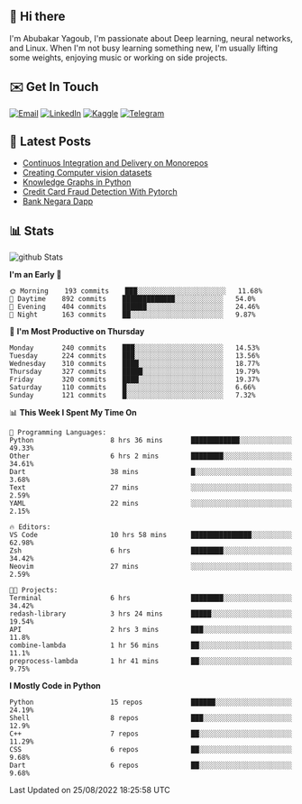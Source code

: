 ## 👋 Hi there

I'm Abubakar Yagoub, I'm passionate about Deep learning, neural networks, and
Linux. When I'm not busy learning something new, I'm usually lifting some
weights, enjoying music or working on side projects.

## ✉️ Get In Touch

[![Email](https://img.shields.io/badge/Email-f1f1f1?style=for-the-badge&logo=gmail&logoColor=0f111a)](mailto:git@blacksuan19.dev)
[![LinkedIn](https://img.shields.io/badge/LinkedIn-0077B5?style=for-the-badge&logo=linkedin&logoColor=white)](https://www.linkedin.com/in/blacksuan19/)
[![Kaggle](https://img.shields.io/badge/Kaggle-5acfff?style=for-the-badge&logo=kaggle&logoColor=white)](http://kaggle.com/abubakaryagob/)
[![Telegram](https://img.shields.io/badge/Telegram-2CA5E0?style=for-the-badge&logo=telegram&logoColor=white)](https://t.me/blacksuan19)

## 📩 Latest Posts

<!-- BLOG-POST-LIST:START -->
- [Continuos Integration and Delivery on Monorepos](http://blacksuan19.dev/blog/github-actions-monorepos/)
- [Creating Computer vision datasets](http://blacksuan19.dev/blog/creating-datasets/)
- [Knowledge Graphs in Python](http://blacksuan19.dev/projects/Knowledge_Graphs/)
- [Credit Card Fraud Detection With Pytorch](http://blacksuan19.dev/projects/credit-card-fraud-detection-with-pytorch/)
- [Bank Negara Dapp](http://blacksuan19.dev/projects/bank-negara/)
<!-- BLOG-POST-LIST:END -->

## 📊 Stats

![github Stats](https://github-readme-stats.vercel.app/api?username=blacksuan19&theme=github_dark&show_icons=true&count_private=true&custom_title=Github%20Stats&hide_border=true)

<!--START_SECTION:waka-->
**I'm an Early 🐤** 

```text
🌞 Morning    193 commits    ███░░░░░░░░░░░░░░░░░░░░░░   11.68% 
🌆 Daytime    892 commits    █████████████░░░░░░░░░░░░   54.0% 
🌃 Evening    404 commits    ██████░░░░░░░░░░░░░░░░░░░   24.46% 
🌙 Night      163 commits    ██░░░░░░░░░░░░░░░░░░░░░░░   9.87%

```
📅 **I'm Most Productive on Thursday** 

```text
Monday       240 commits    ███░░░░░░░░░░░░░░░░░░░░░░   14.53% 
Tuesday      224 commits    ███░░░░░░░░░░░░░░░░░░░░░░   13.56% 
Wednesday    310 commits    ████░░░░░░░░░░░░░░░░░░░░░   18.77% 
Thursday     327 commits    █████░░░░░░░░░░░░░░░░░░░░   19.79% 
Friday       320 commits    ████░░░░░░░░░░░░░░░░░░░░░   19.37% 
Saturday     110 commits    █░░░░░░░░░░░░░░░░░░░░░░░░   6.66% 
Sunday       121 commits    █░░░░░░░░░░░░░░░░░░░░░░░░   7.32%

```


📊 **This Week I Spent My Time On** 

```text
💬 Programming Languages: 
Python                   8 hrs 36 mins       ████████████░░░░░░░░░░░░░   49.33% 
Other                    6 hrs 2 mins        ████████░░░░░░░░░░░░░░░░░   34.61% 
Dart                     38 mins             █░░░░░░░░░░░░░░░░░░░░░░░░   3.68% 
Text                     27 mins             ░░░░░░░░░░░░░░░░░░░░░░░░░   2.59% 
YAML                     22 mins             ░░░░░░░░░░░░░░░░░░░░░░░░░   2.15%

🔥 Editors: 
VS Code                  10 hrs 58 mins      ███████████████░░░░░░░░░░   62.98% 
Zsh                      6 hrs               ████████░░░░░░░░░░░░░░░░░   34.42% 
Neovim                   27 mins             ░░░░░░░░░░░░░░░░░░░░░░░░░   2.59%

🐱‍💻 Projects: 
Terminal                 6 hrs               ████████░░░░░░░░░░░░░░░░░   34.42% 
redash-library           3 hrs 24 mins       █████░░░░░░░░░░░░░░░░░░░░   19.54% 
API                      2 hrs 3 mins        ███░░░░░░░░░░░░░░░░░░░░░░   11.8% 
combine-lambda           1 hr 56 mins        ██░░░░░░░░░░░░░░░░░░░░░░░   11.1% 
preprocess-lambda        1 hr 41 mins        ██░░░░░░░░░░░░░░░░░░░░░░░   9.75%

```

**I Mostly Code in Python** 

```text
Python                   15 repos            ██████░░░░░░░░░░░░░░░░░░░   24.19% 
Shell                    8 repos             ███░░░░░░░░░░░░░░░░░░░░░░   12.9% 
C++                      7 repos             ██░░░░░░░░░░░░░░░░░░░░░░░   11.29% 
CSS                      6 repos             ██░░░░░░░░░░░░░░░░░░░░░░░   9.68% 
Dart                     6 repos             ██░░░░░░░░░░░░░░░░░░░░░░░   9.68%

```



 Last Updated on 25/08/2022 18:25:58 UTC
<!--END_SECTION:waka-->
